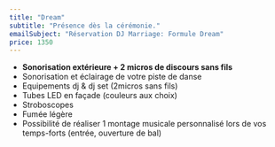 ```yaml
---
title: "Dream"
subtitle: "Présence dès la cérémonie."
emailSubject: "Réservation DJ Marriage: Formule Dream"
price: 1350
---
```


* **Sonorisation extérieure + 2 micros de discours sans fils**
* Sonorisation et éclairage de votre piste de danse
* Equipements dj & dj set (2micros sans fils)
* Tubes LED en façade (couleurs aux choix)
* Stroboscopes
* Fumée légère
* Possibilité de réaliser 1 montage musicale personnalisé lors de vos temps-forts (entrée, ouverture de bal)
